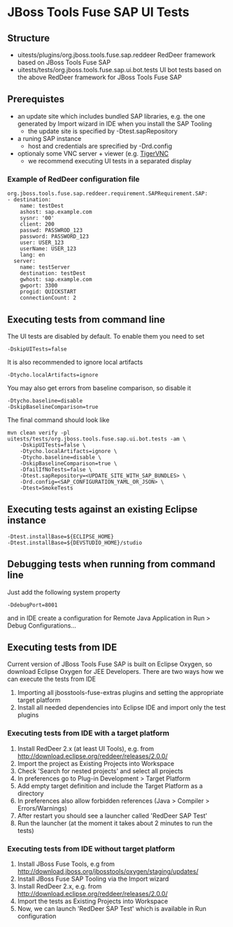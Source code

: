 # JBoss Tools Fuse SAP UI Tests

## Structure

 - uitests/plugins/org.jboss.tools.fuse.sap.reddeer
   RedDeer framework based on JBoss Tools Fuse SAP
 - uitests/tests/org.jboss.tools.fuse.sap.ui.bot.tests
   UI bot tests based on the above RedDeer framework for JBoss Tools Fuse SAP

## Prerequistes

 - an update site which includes bundled SAP libraries, e.g. the one generated by Import wizard in IDE when you install the SAP Tooling
   - the update site is specified by -Dtest.sapRepository
 - a runing SAP instance
   - host and credentials are sprecified by -Drd.config
 - optionaly some VNC server + viewer (e.g. [TigerVNC](http://tigervnc.org/)
   - we recommend executing UI tests in a separated display

### Example of RedDeer configuration file

```
org.jboss.tools.fuse.sap.reddeer.requirement.SAPRequirement.SAP:
- destination:
    name: testDest
    ashost: sap.example.com
    sysnr: '00'
    client: 200
    passwd: PASSWROD_123
    password: PASSWORD_123
    user: USER_123
    userName: USER_123
    lang: en
  server:
    name: testServer
    destination: testDest
    gwhost: sap.example.com
    gwport: 3300
    progid: QUICKSTART
    connectionCount: 2
```

## Executing tests from command line

The UI tests are disabled by default. To enable them you need to set

    -DskipUITests=false

It is also recommended to ignore local artifacts

    -Dtycho.localArtifacts=ignore

You may also get errors from baseline comparison, so disable it

    -Dtycho.baseline=disable
    -DskipBaselineComparison=true

The final command should look like

    mvn clean verify -pl uitests/tests/org.jboss.tools.fuse.sap.ui.bot.tests -am \
    	-DskipUITests=false \
    	-Dtycho.localArtifacts=ignore \
    	-Dtycho.baseline=disable \
    	-DskipBaselineComparison=true \
    	-DfailIfNoTests=false \
    	-Dtest.sapRepository=<UPDATE_SITE_WITH_SAP_BUNDLES> \
    	-Drd.config=<SAP_CONFIGURATION_YAML_OR_JSON> \
    	-Dtest=SmokeTests

## Executing tests against an existing Eclipse instance

    -Dtest.installBase=${ECLIPSE_HOME}
    -Dtest.installBase=${DEVSTUDIO_HOME}/studio

## Debugging tests when running from command line

Just add the following system property

    -DdebugPort=8001

and in IDE create a configuration for Remote Java Application in Run > Debug Configurations...

## Executing tests from IDE

Current version of JBoss Tools Fuse SAP is built on Eclipse Oxygen, so download Eclipse Oxygen for JEE Developers. There are two ways how we can execute the tests from IDE
1. Importing all jbosstools-fuse-extras plugins and setting the appropriate target platform
2. Install all needed dependencies into Eclipse IDE and import only the test plugins

### Executing tests from IDE with a target platform

1. Install RedDeer 2.x (at least UI Tools), e.g. from http://download.eclipse.org/reddeer/releases/2.0.0/
2. Import the project as Existing Projects into Workspace
3. Check 'Search for nested projects' and select all projects
4. In preferences go to Plug-in Development > Target Platform
5. Add empty target definition and include the Target Platform as a directory
6. In preferences also allow forbidden references (Java > Compiler > Errors/Warnings)
8. After restart you should see a launcher called 'RedDeer SAP Test'
9. Run the launcher (at the moment it takes about 2 minutes to run the tests)

### Executing tests from IDE without target platform

1. Install JBoss Fuse Tools, e.g from http://download.jboss.org/jbosstools/oxygen/staging/updates/
1. Install JBoss Fuse SAP Tooling via the Import wizard
2. Install RedDeer 2.x, e.g. from http://download.eclipse.org/reddeer/releases/2.0.0/
3. Import the tests as Existing Projects into Workspace
4. Now, we can launch 'RedDeer SAP Test' which is available in Run configuration
